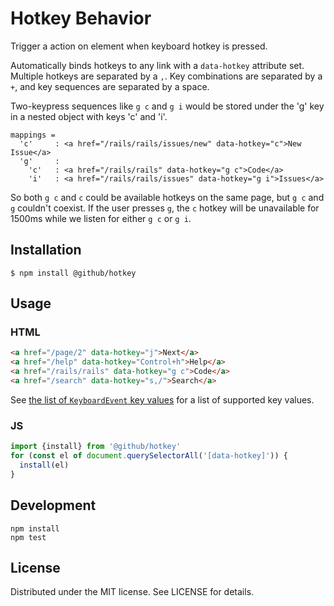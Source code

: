 # Hotkey Behavior

Trigger a action on element when keyboard hotkey is pressed.

Automatically binds hotkeys to any link with a `data-hotkey`
attribute set. Multiple hotkeys are separated by a `,`.
Key combinations are separated by a `+`, and key sequences
are separated by a space.

Two-keypress sequences like `g c` and `g i` would be stored
under the 'g' key in a nested object with keys 'c' and 'i'.

```
mappings =
  'c'     : <a href="/rails/rails/issues/new" data-hotkey="c">New Issue</a>
  'g'     :
    'c'   : <a href="/rails/rails" data-hotkey="g c">Code</a>
    'i'   : <a href="/rails/rails/issues" data-hotkey="g i">Issues</a>
```

So both `g c` and `c` could be available hotkeys on the same
page, but `g c` and `g` couldn't coexist. If the user presses
`g`, the `c` hotkey will be unavailable for 1500ms while we
listen for either `g c` or `g i`.

## Installation

```
$ npm install @github/hotkey
```

## Usage

### HTML

``` html
<a href="/page/2" data-hotkey="j">Next</a>
<a href="/help" data-hotkey="Control+h">Help</a>
<a href="/rails/rails" data-hotkey="g c">Code</a>
<a href="/search" data-hotkey="s,/">Search</a>
```

See [the list of `KeyboardEvent` key values](https://developer.mozilla.org/en-US/docs/Web/API/KeyboardEvent/key/Key_Values) for a list of supported key values.

### JS

```js
import {install} from '@github/hotkey'
for (const el of document.querySelectorAll('[data-hotkey]')) {
  install(el)
}
```

## Development

```
npm install
npm test
```

## License

Distributed under the MIT license. See LICENSE for details.
